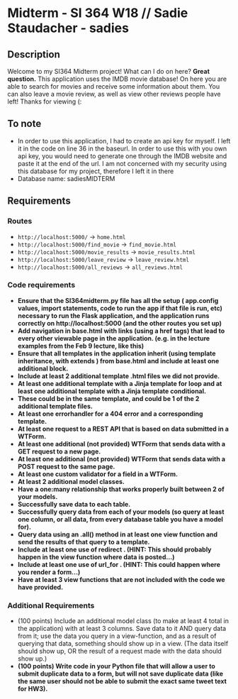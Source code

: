 # Midterm - SI 364 W18 // Sadie Staudacher - sadies


## Description
Welcome to my SI364 Midterm project!
What can I do on here?
**Great question.** This application uses the IMDB movie database! On here you are able to search for movies and receive some information about them. You can also leave a movie review, as well as view other reviews people have left! Thanks for viewing (:

## To note
* In order to use this application, I had to create an api key for myself. I left it in the code on line 36 in the baseurl. In order to use this with you own api key, you would need to generate one through the IMDB website and paste it at the end of the url. I am not concerned with my security using this database for my project, therefore I left it in there
* Database name: sadiesMIDTERM

## Requirements

### Routes
* `http://localhost:5000/` -> `home.html`
* `http://localhost:5000/find_movie` -> `find_movie.html`
* `http://localhost:5000/movie_results` -> `movie_results.html`
* `http://localhost:5000/leave_review` -> `leave_review.html`
* `http://localhost:5000/all_reviews` -> `all_reviews.html`

### Code requirements
* **Ensure that the SI364midterm.py file has all the setup ( app.config values, import
statements, code to run the app if that file is run, etc) necessary to run the Flask
application, and the application runs correctly on http://localhost:5000 (and the
other routes you set up)**
* **Add navigation in base.html with links (using a href tags) that lead to every other
viewable page in the application. (e.g. in the lecture examples from the Feb 9
lecture, like this)**
* **Ensure that all templates in the application inherit (using template inheritance,
with extends ) from base.html and include at least one additional block.**
* **Include at least 2 additional template .html files we did not provide.**
* **At least one additional template with a Jinja template for loop and at least one
additional template with a Jinja template conditional.**
* **These could be in the same template, and could be 1 of the 2 additional
template files.**
* **At least one errorhandler for a 404 error and a corresponding template.**
* **At least one request to a REST API that is based on data submitted in a
WTForm.**
* **At least one additional (not provided) WTForm that sends data with a GET
request to a new page.**
* **At least one additional (not provided) WTForm that sends data with a POST
request to the same page.**
* **At least one custom validator for a field in a WTForm.**
* **At least 2 additional model classes.**
* **Have a one:many relationship that works properly built between 2 of your
models.**
* **Successfully save data to each table.**
* **Successfully query data from each of your models (so query at least one
column, or all data, from every database table you have a model for).**
* **Query data using an .all() method in at least one view function and send the
results of that query to a template.**
* **Include at least one use of redirect . (HINT: This should probably happen in the
view function where data is posted...)**
* **Include at least one use of url_for . (HINT: This could happen where you render
a form...)**
* **Have at least 3 view functions that are not included with the code we have
provided.**

### Additional Requirements
* (100 points) Include an additional model class (to make at least 4 total in the
application) with at least 3 columns. Save data to it AND query data from it; use
the data you query in a view-function, and as a result of querying that data,
something should show up in a view. (The data itself should show up, OR the
result of a request made with the data should show up.)
* **(100 points) Write code in your Python file that will allow a user to submit
duplicate data to a form, but will not save duplicate data (like the same user
should not be able to submit the exact same tweet text for HW3).**
